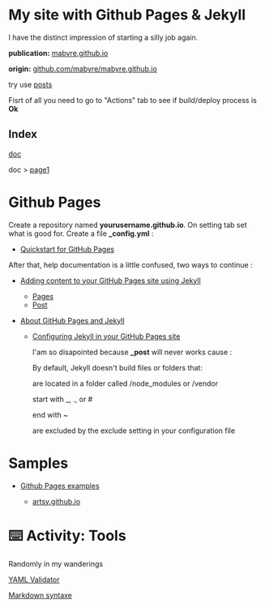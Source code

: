 # My site with Github Pages & Jekyll

I have the distinct impression of starting a silly job again.

**publication:** [mabyre.github.io](https://mabyre.github.io/)

**origin:** [github.com/mabyre/mabyre.github.io](https://github.com/mabyre/mabyre.github.io)

try use [posts](https://mabyre.github.io/_post)

Fisrt of all you need to go to "Actions" tab to see if build/deploy process is **Ok**

## Index

[doc](https://mabyre.github.io/doc)

doc > [page1](https://mabyre.github.io/doc/page1)

# Github Pages

Create a repository named **yourusername.github.io**. On setting tab set what is good for. Create a file **_config.yml** :

* [Quickstart for GitHub Pages](https://docs.github.com/en/pages/quickstart)

After that, help documentation is a little confused, two ways to continue :

* [Adding content to your GitHub Pages site using Jekyll](https://docs.github.com/en/pages/setting-up-a-github-pages-site-with-jekyll/adding-content-to-your-github-pages-site-using-jekyll)

  * [Pages](https://jekyllrb.com/docs/pages/)
  * [Post](https://jekyllrb.com/docs/posts/)

* [About GitHub Pages and Jekyll](https://docs.github.com/en/pages/setting-up-a-github-pages-site-with-jekyll/about-github-pages-and-jekyll)

  * [Configuring Jekyll in your GitHub Pages site](https://docs.github.com/en/pages/setting-up-a-github-pages-site-with-jekyll/about-github-pages-and-jekyll#configuring-jekyll-in-your-github-pages-site)

    I'am so disapointed because **_post** will never works cause :

      By default, Jekyll doesn't build files or folders that:

      are located in a folder called /node_modules or /vendor

      start with _, ., or #

      end with ~

      are excluded by the exclude setting in your configuration file

# Samples

* [Github Pages examples](https://github.com/collections/github-pages-examples)

  * [artsy.github.io](https://github.com/artsy/artsy.github.io)

# :keyboard: Activity: Tools

Randomly in my wanderings

[YAML Validator](https://codebeautify.org/yaml-validator)

[Markdown syntaxe](https://www.markdownguide.org/basic-syntax/)

